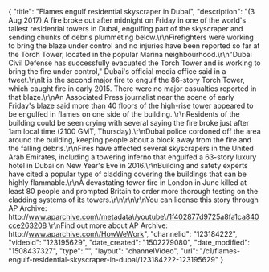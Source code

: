 {
    "title": "Flames engulf residential skyscraper in Dubai",
    "description": "(3 Aug 2017) A fire broke out after midnight on Friday in one of the world's tallest residential towers in Dubai, engulfing part of the skyscraper and sending chunks of debris plummeting below.\r\nFirefighters were working to bring the blaze under control and no injuries have been reported so far at the Torch Tower, located in the popular Marina neighbourhood.\r\n\"Dubai Civil Defense has successfully evacuated the Torch Tower and is working to bring the fire under control,\" Dubai's official media office said in a tweet.\r\nIt is the second major fire to engulf the 86-story Torch Tower, which caught fire in early 2015. There were no major casualties reported in that blaze.\r\nAn Associated Press journalist near the scene of early Friday's blaze said more than 40 floors of the high-rise tower appeared to be engulfed in flames on one side of the building. \r\nResidents of the building could be seen crying with several saying the fire broke just after 1am local time (2100 GMT, Thursday).\r\nDubai police cordoned off the area around the building, keeping people about a block away from the fire and the falling debris.\r\nFires have affected several skyscrapers in the United Arab Emirates, including a towering inferno that engulfed a 63-story luxury hotel in Dubai on New Year's Eve in 2016.\r\nBuilding and safety experts have cited a popular type of cladding covering the buildings that can be highly flammable.\r\nA devastating tower fire in London in June killed at least 80 people and prompted Britain to order more thorough testing on the cladding systems of its towers.\r\n\r\n\r\nYou can license this story through AP Archive: http:\/\/www.aparchive.com\/metadata\/youtube\/1f402877d9725a8fa1ca840cce263208 \r\nFind out more about AP Archive: http:\/\/www.aparchive.com\/HowWeWork",
    "channelid": "123184222",
    "videoid": "123195629",
    "date_created": "1502279080",
    "date_modified": "1508437327",
    "type": "",
    "layout": "channelVideo",
    "url": "\/c1\/flames-engulf-residential-skyscraper-in-dubai\/123184222-123195629"
}